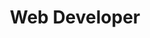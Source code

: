 ---
name: 'Axle Informatics / National Institutes of Health'
start: '2018/9/4'
end: 'Current'
title: 'Web Developer'
duties:
- Translate stakeholder and design team’s UX wireframes and requirements into responsive, interactive feature sets using HTML/CSS, JavaScript and PHP/WordPress as backend CMS.
- Automated development workflow, using gulp to compile and minify assets (JS, CSS), and integrate Browsersync for rapid browser testing.
---